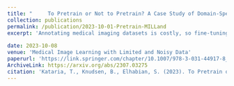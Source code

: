 ```yaml
---
title: "     To Pretrain or Not to Pretrain? A Case Study of Domain-Specific Pretraining for Semantic Segmentation in Histopathology"
collection: publications
permalink: /publication/2023-10-01-Pretrain-MILLand
excerpt: 'Annotating medical imaging datasets is costly, so fine-tuning (or transfer learning) is the most effective method for digital pathology vision applications such as disease classification and semantic segmentation. However, due to texture bias in models trained on real-world images, transfer learning for histopathology applications might result in underperforming models, which necessitates the need for using unlabeled histopathology data and self-supervised methods to discover domain-specific characteristics. Here, we tested the premise that histopathology-specific pretrained models provide better initializations for pathology vision tasks, i.e., gland and cell segmentation. In this study, we compare the performance of gland and cell segmentation tasks with histopathology domain-specific and non-domain-specific (real-world images) pretrained weights. Moreover, we investigate the dataset size at which domain-specific pretraining produces significant gains in performance. In addition, we investigated whether domain-specific initialization improves the effectiveness of out-of-distribution testing on distinct datasets but the same task. The results indicate that performance gain using domain-specific pretrained weights depends on both the task and the size of the training dataset. In instances with limited dataset sizes, a significant improvement in gland segmentation performance was also observed, whereas models trained on cell segmentation datasets exhibit no improvement'
 
date: 2023-10-08
venue: 'Medical Image Learning with Limited and Noisy Data'
paperurl: 'https://link.springer.com/chapter/10.1007/978-3-031-44917-8_24'
ArchiveLink: https://arxiv.org/abs/2307.03275
citation: 'Kataria, T., Knudsen, B., Elhabian, S. (2023). To Pretrain or Not to Pretrain? A Case Study of Domain-Specific Pretraining for Semantic Segmentation in Histopathology. In: Xue, Z., et al. Medical Image Learning with Limited and Noisy Data. MILLanD 2023. Lecture Notes in Computer Science, vol 14307. Springer, Cham. https://doi.org/10.1007/978-3-031-44917-8_24'
---
```

